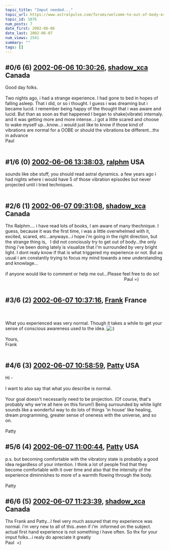 ```yaml
---
topic_title: "Imput needed..."
topic_url: https://www.astralpulse.com/forums/welcome-to-out-of-body-experiences!/imput-needed
topic_id: 1076
num_posts: 7
date_first: 2002-06-06
date_last: 2002-06-07
num_views: 2541
summary: ""
tags: []
---
```


## \#0/6 (6) [2002-06-06 10:30:26](https://www.astralpulse.com/forums/index.php?msg=116814), [shadow_xca](https://www.astralpulse.com/forums/profile/?u=494) Canada ##
<section>
Good day folks.
<br>
<br>
Two nights ago, i had a strange experience. I had gone to bed in hopes of falling asleep. That i did, or so i thought. I guess i was dreaming but i became lucid. I remember being happy of the thought that i was aware and lucid. But than as soon as that happened I began to shake(vibrate) internaly. and it was getting more and more intense...i got a little scared and choose to wake myself up...know...i would just like to know if those kind of vibrations are normal for a OOBE or should the vibrations be different...thx in advance
<br>
Paul
<br>
<br>
</section>

## \#1/6 (0) [2002-06-06 13:38:03](https://www.astralpulse.com/forums/index.php?msg=6293), [ralphm](https://www.astralpulse.com/forums/profile/?u=488) USA ##
<section>
sounds like obe stuff, you should read astral dynamics. a few years ago i had nights where i would have 5 of those vibration episodes but never projected until i tried techniques.
<br>
<br>
</section>

## \#2/6 (1) [2002-06-07 09:31:08](https://www.astralpulse.com/forums/index.php?msg=6337), [shadow_xca](https://www.astralpulse.com/forums/profile/?u=494) Canada ##
<section>
Thx Ralphm.... i have read lots of books, I am aware of many thechnique. I guess, because it was the first time, i was a little overwhelmed with it, excited, scared, etc...anyways...i hope i'm going in the right direction, but the strange thing is,   I did not conciously try to get out of body...the only thing i've been doing lately is visualize that i'm surrounded by very bright light. I dont realy know if that is what triggered my experience or not. But as usual i am constantly trying to focus my mind towards a new understanding and knowlage...
<br>
<br>
if anyone would like to comment or help me out...Please feel free to do so!                                                                                                   Paul =)
<br>
<br>
</section>

## \#3/6 (2) [2002-06-07 10:37:16](https://www.astralpulse.com/forums/index.php?msg=6339), [Frank](https://www.astralpulse.com/forums/profile/?u=359) France ##
<section>
<br>
<br>
What you experienced was very normal. Though it takes a while to get your sense of conscious awareness used to the idea.
<img alt=":)" class="smiley" src="https://www.astralpulse.com/forums/Smileys/fugue/smiley.png" title="Smiley"/>
<br>
<br>
Yours,
<br>
Frank
<br>
<br>
</section>

## \#4/6 (3) [2002-06-07 10:58:59](https://www.astralpulse.com/forums/index.php?msg=6343), [Patty](https://www.astralpulse.com/forums/profile/?u=673) USA ##
<section>
Hi -
<br>
<br>
I want to also say that what you describe is normal.
<br>
<br>
Your goal doesn't necessarily need to be projection. (Of course, that's probably why we're all here on this forum!) Being surrounded by white light sounds like a wonderful way to do lots of things 'in house' like healing, dream programming, greater sense of oneness with the universe, and so on.
<br>
<br>
Patty
</section>

## \#5/6 (4) [2002-06-07 11:00:44](https://www.astralpulse.com/forums/index.php?msg=6344), [Patty](https://www.astralpulse.com/forums/profile/?u=673) USA ##
<section>
p.s. but becoming comfortable with the vibratory state is probably a good idea regardless of your intention. I think a lot of people find that they become comfortable with it over time and also that the intensity of the experience diminnishes to more of a warmth flowing through the body.
<br>
<br>
Patty
</section>

## \#6/6 (5) [2002-06-07 11:23:39](https://www.astralpulse.com/forums/index.php?msg=6346), [shadow_xca](https://www.astralpulse.com/forums/profile/?u=494) Canada ##
<section>
Thx Frank and Patty...I feel very much assured that my experience was normal. i'm very new to all of this..even if i'm  informed on the subject. actual first hand experience is not something i have often. So thx for your imput folks...i realy do apreciate it greatly
<br>
Paul  =)
<br>
<br>
</section>